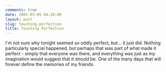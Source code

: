 ```yaml
---
comments: true
date: 2005-03-05 04:28:00
layout: post
slug: touching-perfection
title: Touching Perfection
---
```


I'm not sure why tonight seemed so oddly perfect, but... it just did.  Nothing particularly special happened, but perhaps that was part of what made it perfect - simply that everyone was there, and everything was just as my imagination would suggest that it should be.  One of the many days that will forever define the memories of my friends.
